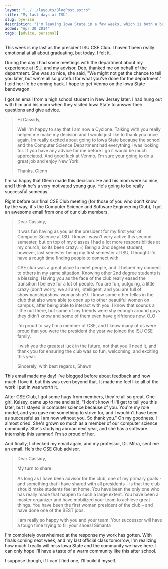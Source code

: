 ```yaml
---
layout: "../../layouts/BlogPost.astro"
title: "My last days at ISU"
slug: bye-isu
description: "I'm leaving Iowa State in a few weeks, which is both a bummer and very exciting."
added: "Apr 30 2014"
tags: [advice, personal]
---
```


This week is my last as the president ISU CSE Club.  I haven't been really emotional at all about graduating, but today, I felt it.

During the day I had some meetings with the department about my experience at ISU, and my advisor, Deb, thanked me on behalf of the department.
She was so nice, she said, "We might not get the chance to tell you later, but we're all so grateful for what you've done for the department."
I told her I'd be coming back.  I hope to get Venmo on the Iowa State bandwagon.

I got an email from a high school student in New Jersey later.  I had hung out with him and his mom when they visited Iowa State to answer their questions and give advice.

> Hi Cassidy,
>
> Well I'm happy to say that I am now a Cyclone. Talking with you really helped me make my decision and I would just like to thank you once again.  Im really excited about going to Iowa State because the school and the Computer Science Department had everything I was looking for. If you have any advice for me before I go it would be much appreciated. And good luck at Venmo, I'm sure your going to do a great job and enjoy New York.
>
> Thanks,
> Glenn  


I'm so happy that Glenn made this decision.  He and his mom were so nice, and I think he's a very motivated young guy.  He's going to be really successful someday.

Right before our final CSE Club meeting (for those of you who don't know by the way, it's the Computer Science and Software Engineering Club), I got an awesome email from one of our club members.

> Dear Cassidy,
>
> It was fun having as you as the president for my first year of Computer Science at ISU. I know I wasn't very active this second semester, but on top of my classes I had a lot more responsibilities at my church, so its been crazy. =)   Being a 2nd degree student, however, last semester being my first semester at ISU, I thought I'd have a rough time finding people to connect with.
>
> CSE club was a great place to meet people, and it helped my connect to others in my same situation. Knowing other 2nd degree students is a blessing. Having you as the face of the club really eased the transition I believe for a lot of people. You are fun, outgoing, a little crazy (don't worry, we all are), intelligent, and you are full of showmanship(show-womanship?). I know some other fellas in the club that also were able to open up to other beautiful women on campus, after being able to interact with you. I know that sounds a little out there, but some of my friends were shy enough around guys they didn't know and some of them even have girlfriends now. O_O
>
> I'm proud to say I'm a member of CSE, and I know many of us were proud that you were the president the year we joined the ISU CSE family.
>
> I wish you the greatest luck in the future, not that you'll need it, and thank you for ensuring the club was so fun, welcoming, and exciting this year.
>
> Sincerely, with best regards,
> Shawn

This email made my day!  I've blogged before about feedback and how much I love it, but this was even beyond that.  It made me feel like all of the work I put in was worth it.

After CSE Club, I got some hugs from members, they're all so great.
One girl, Kelsey, came up to me and said, "I don't know if I'll get to tell you this later, but I stayed in computer science because of you.  You're my role model, and you gave me something to strive for, and I wouldn't have been as successful as I am now without you.  So thank you."
Oh my goodness.  I almost cried.  She's grown so much as a member of our computer science community.  She's studying abroad next year, and she has a software internship this summer!  I'm so proud of her.

And finally, I checked my email again, and my professor, Dr. Mitra, sent me an email.  He's the CSE Club advisor.

> Dear Cassidy,
>
> My turn to share.
>
> As long as I have been advisor for the club, one of my primary goals - and something that I have shared with all presidents – is that the club should make students feel at home. You have been the only one who has really made that happen to such a large extent. You have been a master organizer and have mobilized your team to achieve great things. You have been the first woman president of the club – and have done one of the BEST jobs.
>
> I am really so happy with you and your team. Your successor will have a tough time trying to fill your shoes!
> Simanta

I'm completely overwhelmed at the response my work has gotten.  With finals coming next week, and my last official class tomorrow, I'm realizing how much I really will miss Iowa State and the community we have here.
I can only hope I'll have a taste of a warm community like this after school.  

I suppose though, if I can't find one, I'll build it myself.
